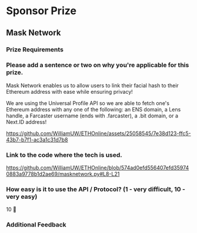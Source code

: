 # Sponsor Prize

## Mask Network

### Prize Requirements

### Please add a sentence or two on why you're applicable for this prize.

Mask Network enables us to allow users to link their facial hash to their Ethereum address with ease while ensuring privacy!

We are using the Universal Profile API so we are able to fetch one's Ethereum address with any one of the following: an ENS domain, a Lens handle, a Farcaster username (ends with .farcaster), a .bit domain, or a Next.ID address!

https://github.com/WilliamUW/ETHOnline/assets/25058545/7e38d123-ffc5-43b7-b7f1-ac3a1c31d7b8

### Link to the code where the tech is used.

https://github.com/WilliamUW/ETHOnline/blob/574ad0efd556407efd359740883a9778b1d2ae69/masknetwork.py#L8-L21

### How easy is it to use the API / Protocol? (1 - very difficult, 10 - very easy)

10 🌟

### Additional Feedback
